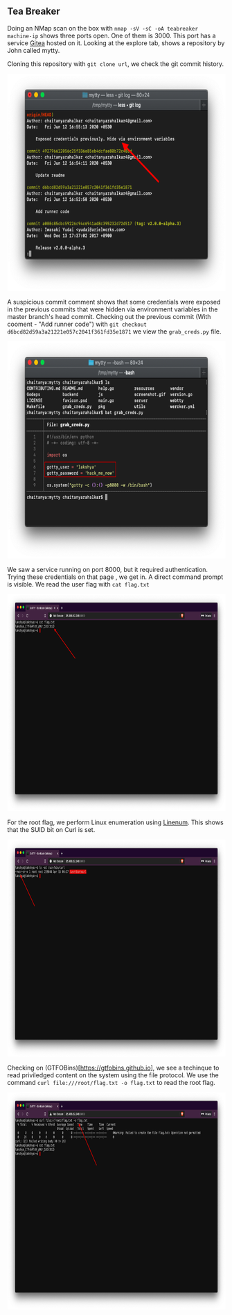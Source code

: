 ## Tea Breaker



Doing an NMap scan on the box with ```nmap -sV -sC -oA teabreaker machine-ip``` shows three ports open. One of them is 3000. This port has a service [Gitea](https://gitea.io) hosted on it. Looking at the explore tab, shows a repository by John called mytty. 

Cloning this repository with ```git clone url```, we check the git commit history. 

<img src="image-20200615094246548.png" height="500" width="800"></img>

A suspicious commit comment shows that some credentials were exposed in the previous commits that were hidden via environment variables in the master branch's head commit. Checking out the previous commit (With cooment - "Add runner code") with ```git checkout d6bcd82d59a3a21221e057c2041f361fd35e1871``` we view the ```grab_creds.py``` file.

<img src="image-20200615094557284.png" height="500" width="800"></img>

We saw a service running on port 8000, but it required authentication. Trying these credentials on that page , we get in. A direct command prompt is visible. We read the user flag with ```cat flag.txt```

<img src="image-20200615094936146.png" height="500" width="800"></img>



For the root flag, we perform Linux enumeration using [Linenum](https://github.com/rebootuser/LinEnum). This shows that the SUID bit on Curl is set.

<img src="image-20200615095401302.png" height="500" width="800"></img>

Checking on (GTFOBins)[https://gtfobins.github.io], we see a techinque to read priviledged content on the system using the file protocol. We use the command ```curl file:///root/flag.txt -o flag.txt``` to read the root flag.

<img src="image-20200615095619928.png" height="500" width="800"></img>
